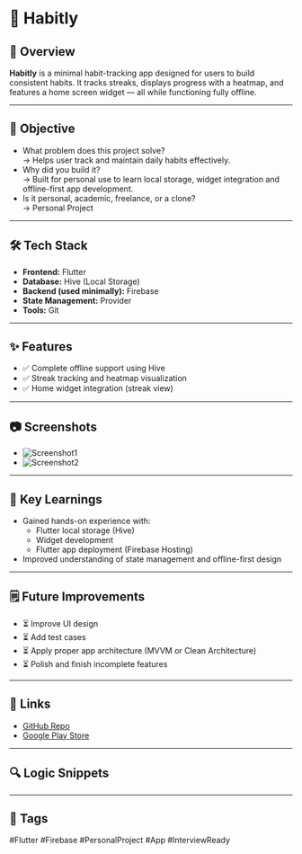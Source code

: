 # 🚀 Habitly

## 🧭 Overview
**Habitly** is a minimal habit-tracking app designed for users to build consistent habits. It tracks streaks, displays progress with a heatmap, and features a home screen widget — all while functioning fully offline.

---

## 🎯 Objective
- What problem does this project solve?  
  → Helps user track and maintain daily habits effectively.  
- Why did you build it?  
  → Built for personal use to learn local storage, widget integration and offline-first app development.  
- Is it personal, academic, freelance, or a clone?  
  → Personal Project  


---
## 🛠️ Tech Stack
- **Frontend:** Flutter
- **Database:** Hive (Local Storage)
- **Backend (used minimally):** Firebase
- **State Management:** Provider
- **Tools:** Git

---

## ✨ Features
- ✅ Complete offline support using Hive
- ✅ Streak tracking and heatmap visualization
- ✅ Home widget integration (streak view)

---

## 📷 Screenshots

- ![Screenshot1](https://chatgpt.com/assets/habitly/1.png)
- ![Screenshot2](https://chatgpt.com/assets/habitly/2.png)

---

## 🧠 Key Learnings
- Gained hands-on experience with:    
    - Flutter local storage (Hive)
    - Widget development
    - Flutter app deployment (Firebase Hosting)
- Improved understanding of state management and offline-first design

---

## 🗒️ Future Improvements
- ⏳ Improve UI design
- ⏳ Add test cases
- ⏳ Apply proper app architecture (MVVM or Clean Architecture)
- ⏳ Polish and finish incomplete features

---

## 🔗 Links
- [GitHub Repo](https://github.com/adarshpandey18/minimal-habit-tracker)
- [Google Play Store](https://project-name.web.app/) 

---

## 🔍 Logic Snippets


---

## 📑 Tags

#Flutter #Firebase #PersonalProject #App #InterviewReady


